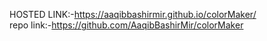 HOSTED LINK:-https://aaqibbashirmir.github.io/colorMaker/<br>
repo link:-https://github.com/AaqibBashirMir/colorMaker
